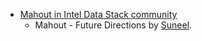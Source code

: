 * [Mahout in Intel Data Stack community](https://communities.intel.com/community/datastack/search.jspa?q=mahout)
  * Mahout - Future Directions by [Suneel](http://www.linkedin.com/profile/view?id=2811644).

